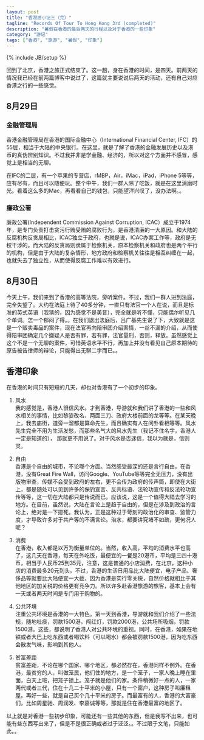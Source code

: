 ```yaml
---
layout: post
title: "香港游小记三（完）"
tagline: "Records Of Tour To Hong Kong 3rd (completed)"
description: "暑假在香港的最后两天的行程以及对于香港的一些印象"
category: "游记"
tags: ["香港", "旅游", "暑假", "印象"]
---
```

{% include JB/setup %}

回到了北京，香港之旅正式结束了。这一趟，身在香港的时间，是四天。前两天的情况我已经在前两篇博客中说过了，这篇就主要说说后两天的活动，还有自己对应香港之行的一些感觉。

## 8月29日

### 金融管理局
香港金融管理局在香港的国际金融中心（International Financial Center, IFC）的55层，相当于大陆的中央银行。在这里，就是了解了香港的金融发展历史以及港币的真伪辨别知识。不过我并非是学金融、经济的，所以对这个方面并不感冒，感觉上是相当的无聊。

在IFC的二层，有一个苹果的专营店，rMBP，Air，iMac，iPad，iPhone 5等等，应有尽有，而且可以随便玩。整个中午，我们一群人除了吃饭，就是在这里消磨时光。看着这么多的Mac，再看看自己的钱包，只能望洋兴叹了，没办法啊。。

### 廉政公署
廉政公署(Independent Commission Against Corruption, ICAC）成立于1974年，是专门负责打击贪污行贿受贿的腐败行为，是香港清廉的一大原因。和大陆的反腐机构反贪局相比，ICAC独立于政府，也就是说，ICAC办案工作等，政府是无权干涉的。而大陆的反贪局则隶属于检察机关，原本检察机关和政府也是两个平行的机构，但是由于大陆的复杂情形，地方政府和检察机关往往是相互纠缠在一起，也就失去了独立性，从而使得反腐工作难以有效进行。

## 8月30日
今天上午，我们来到了香港的高等法院，旁听案件。不过，我们一群人进到法庭，完全失望了。大约在法庭上待了40多分钟，一直只有法官一个人在说，而且是标准的英式英语（我猜的，因为感觉不是美音），完全就是听不懂，只能偶尔听见几个单词。怎一个郁闷了得。。在我们退出法庭后，吕广基先生说了下，大致就是这是一个贩卖毒品的案件，现在法官再向陪审团介绍案情，一丝不漏的介绍，从而使得陪审团确定几个嫌疑人是否有罪，若有罪，法官量刑，否则，释放。虽然感觉上这个不是一个无聊的案件，可惜英语水平不行，再加上并没有看见自己原本期待的原告被告律师的辩论，只能得出无聊二字而已。。

## 香港印象
在香港的时间只有短短的几天，却也对香港有了一个初步的印象。

1. 风水  
   我的感觉是，香港人很信风水。才到香港，导游就和我们讲了香港的一些和风水相关的事情，比如黎姿改名、两面三刀、政府大楼前面的龙等等。在某天晚上，我去庙街，道旁一溜都是算命先生，而且确实有人在问卦看相等等。风水先生完全不用为生活发愁，而那些名气大的风水先生（我记不住名字，香港人一定是知道的）， 那就更不用说了。对于风水是否迷信，我以为就是，信则灵。

1. 自由  
   香港是个自由的城市，不论哪个方面。当然感受最深的还是言行自由。在香港，没有Great Fire Wall，访问Google、YouTube等等完全无压力，没有出版物审查，传媒不会受到政府的左右，更不会传为政府的传声筒，即使在大街上，都是随处可以见到许多的保钓宣言、反共标语、法轮功宣传和反法轮功宣传等等，这一切在大陆都只是传说而已。应该说，这是一个值得大陆去学习的地方。在目前，虽然说，大陆在言论上是趋于自由的，但是在涉及到政治的言论上，绝对是一下摁死。我认为，正是这种过于苛刻的政治化的审查、监管力度，才导致许多对于共产等的不满言论。治水，都要讲究堵不如疏，更何况人呢？

1. 消费  
   在香港，收入都是以万为衡量单位的。当然，收入高，平均的消费水平也高了，这几天在香港，每天在外吃饭，最便宜的一餐是20港币，平均是三四十港币，相当于人民币25到35元，注意，这是普通的小店消费，在北京，这种小店的消费最多20元到头。不过，香港的生活日用品比大陆便宜，电子产品、奢侈品等就要比大陆便宜一大截，因为香港是实行零关税，自然价格就相比于其他地区的加关税的价格更有竞争力。所以许多赴香港旅游的旅客，基本上会有一天或者两天时间是专门用于购物的。

1. 公共环境  
   注重公共环境是香港的一大特色。第一天到香港，导游就和我们介绍了一些法规，随地吐痰，罚款1500港，闯红灯，罚款2000港，公共场所吸烟，罚款1500港。这些，都说明了香港人对公共环境的重视。同时，在香港，如果在地铁或者大巴上吃东西或者喝饮料（可以喝水）都会被罚款1500港，因为吃东西会散发气味，影响到其他人。

1. 贫富差距  
   贫富差距，不论在哪个国家、哪个地区，都必然存在，香港同样不例外。在香港，最贫穷的人，叫做笼民，他们住的地方，是一个笼子，一家人晚上睡在里面，白天上班，把笼子锁上。笼子就是他们的家。条件稍微好一点的人，一家两代或者三代，住在十几二十平米的小屋，只有一个窗户，这种房子叫廉租屋。再好一些，就是自己买个几十平米的房子。而最富有的人，香港的大富豪们，比如周星驰、周润发、李嘉诚等等，那就是住在香港最富的地区了。

以上就是对香港一些初步印象，可能还有一些其他的东西，但是我写不出来，也可能有些东西写出来了，但是不是很正确或者过于泛泛。。不过限于文笔，只能如此。。
